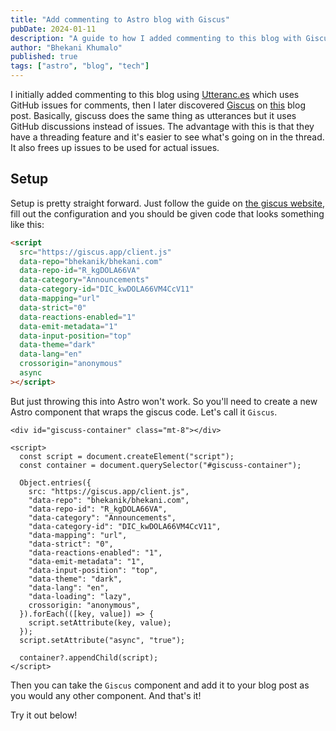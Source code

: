 ```yaml
---
title: "Add commenting to Astro blog with Giscus"
pubDate: 2024-01-11
description: "A guide to how I added commenting to this blog with Giscus."
author: "Bhekani Khumalo"
published: true
tags: ["astro", "blog", "tech"]
---
```


I initially added commenting to this blog using [Utteranc.es](https://utteranc.es) which uses GitHub issues for comments, then I later discovered [Giscus](https://giscus.app/) on [this](https://pierolescano.com/blog/adding_comments_to_my_blog/) blog post. Basically, giscuss does the same thing as utterances but it uses GitHub discussions instead of issues. The advantage with this is that they have a threading feature and it's easier to see what's going on in the thread. It also frees up issues to be used for actual issues.

## Setup

Setup is pretty straight forward. Just follow the guide on [the giscus website](https://giscus.app/), fill out the configuration and you should be given code that looks something like this:

```html
<script
  src="https://giscus.app/client.js"
  data-repo="bhekanik/bhekani.com"
  data-repo-id="R_kgDOLA66VA"
  data-category="Announcements"
  data-category-id="DIC_kwDOLA66VM4CcV11"
  data-mapping="url"
  data-strict="0"
  data-reactions-enabled="1"
  data-emit-metadata="1"
  data-input-position="top"
  data-theme="dark"
  data-lang="en"
  crossorigin="anonymous"
  async
></script>
```

But just throwing this into Astro won't work. So you'll need to create a new Astro component that wraps the giscus code. Let's call it `Giscus`.

```astro
<div id="giscuss-container" class="mt-8"></div>

<script>
  const script = document.createElement("script");
  const container = document.querySelector("#giscuss-container");

  Object.entries({
    src: "https://giscus.app/client.js",
    "data-repo": "bhekanik/bhekani.com",
    "data-repo-id": "R_kgDOLA66VA",
    "data-category": "Announcements",
    "data-category-id": "DIC_kwDOLA66VM4CcV11",
    "data-mapping": "url",
    "data-strict": "0",
    "data-reactions-enabled": "1",
    "data-emit-metadata": "1",
    "data-input-position": "top",
    "data-theme": "dark",
    "data-lang": "en",
    "data-loading": "lazy",
    crossorigin: "anonymous",
  }).forEach(([key, value]) => {
    script.setAttribute(key, value);
  });
  script.setAttribute("async", "true");

  container?.appendChild(script);
</script>
```

Then you can take the `Giscus` component and add it to your blog post as you would any other component. And that's it!

Try it out below!
